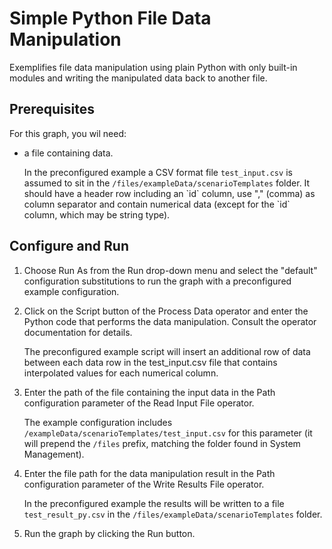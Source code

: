 <!-- loio801a70440b204ba89034ea2b931064ea -->

# Simple Python File Data Manipulation

Exemplifies file data manipulation using plain Python with only built-in modules and writing the manipulated data back to another file.



<a name="loio801a70440b204ba89034ea2b931064ea__section_zmq_1vc_1kb"/>

## Prerequisites

For this graph, you wil need:

-   a file containing data.

    In the preconfigured example a CSV format file ``test_input.csv`` is assumed to sit in the ``/files/exampleData/scenarioTemplates`` folder. It should have a header row including an \`id\` column, use "," \(comma\) as column separator and contain numerical data \(except for the \`id\` column, which may be string type\).




<a name="loio801a70440b204ba89034ea2b931064ea__section_og5_sb2_1kb"/>

## Configure and Run

1.  Choose Run As from the Run drop-down menu and select the "default" configuration substitutions to run the graph with a preconfigured example configuration.

2.  Click on the Script button of the Process Data operator and enter the Python code that performs the data manipulation. Consult the operator documentation for details.

    The preconfigured example script will insert an additional row of data between each data row in the test\_input.csv file that contains interpolated values for each numerical column.

3.  Enter the path of the file containing the input data in the Path configuration parameter of the Read Input File operator.

    The example configuration includes ``/exampleData/scenarioTemplates/test_input.csv`` for this parameter \(it will prepend the ``/files`` prefix, matching the folder found in System Management\).

4.  Enter the file path for the data manipulation result in the Path configuration parameter of the Write Results File operator.

    In the preconfigured example the results will be written to a file ``test_result_py.csv`` in the ``/files/exampleData/scenarioTemplates`` folder.

5.  Run the graph by clicking the Run button.


